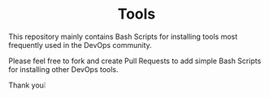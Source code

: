 <h1 style="text-align:center">Tools</h1>
This repository mainly contains Bash Scripts for installing tools most frequently used in the DevOps community.

Please feel free to fork and create Pull Requests to add simple Bash Scripts for installing other DevOps tools.

Thank you❕
